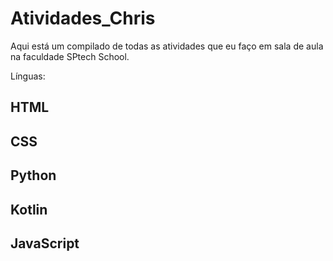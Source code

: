 <h1> Atividades_Chris </h1>
Aqui está um compilado de todas as atividades que eu faço em sala de aula na faculdade SPtech School.

Línguas:
<h2>HTML</h2><h2>CSS</h2><h2>Python</h2><h2>Kotlin</h2><h2>JavaScript</h2>
